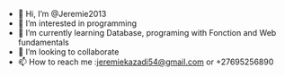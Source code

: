 - 👋 Hi, I’m @Jeremie2013
- 👀 I’m interested in programming 
- 🌱 I’m currently learning Database, programing with Fonction and Web fundamentals 
- 💞️ I’m looking to collaborate 
- 📫 How to reach me :jeremiekazadi54@gmail.com or +27695256890 

<!---
Jeremie2013/Jeremie2013 is a ✨ special ✨ repository because its `README.md` (this file) appears on your GitHub profile.
You can click the Preview link to take a look at your changes.
--->
